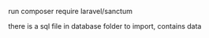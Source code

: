 run composer require laravel/sanctum 


there is a sql file in database folder to import, contains data
